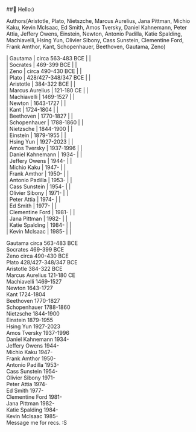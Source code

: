 ##👋 Hello:) 

Authors(Aristotle, Plato, Nietszche, Marcus Aurelius, Jana Pittman, Michio Kaku, Kevin McIsaac, Ed Smith, Amos Tversky, Daniel Kahnemann, Peter Attia, Jeffery Owens, Einstein, Newton, Antonio Padilla, Katie Spalding, Machiavelli, Hsing Yun, Olivier Sibony, Cass Sunstein, Clementine Ford, Frank Amthor, Kant, Schopenhauer, Beethoven, Gautama, Zeno)  

| Gautama             | circa 563-483 BCE | |  
| Socrates            | 469-399 BCE | |  
| Zeno                | circa 490-430 BCE | |  
| Plato               | 428/427-348/347 BCE | |  
| Aristotle           | 384-322 BCE | |  
| Marcus Aurelius     | 121-180 CE | |  
| Machiavelli         | 1469-1527 | |  
| Newton              | 1643-1727 | |  
| Kant                | 1724-1804 | |  
| Beethoven           | 1770-1827 | |  
| Schopenhauer        | 1788-1860 | |  
| Nietzsche           | 1844-1900 | |  
| Einstein            | 1879-1955 | |  
| Hsing Yun           | 1927-2023 | |  
| Amos Tversky        | 1937-1996 | |  
| Daniel Kahnemann    | 1934- | |  
| Jeffery Owens       | 1944- | |  
| Michio Kaku         | 1947- | |  
| Frank Amthor        | 1950- | |  
| Antonio Padilla     | 1953- | |  
| Cass Sunstein       | 1954- | |  
| Olivier Sibony      | 1971- | |  
| Peter Attia         | 1974- | |  
| Ed Smith            | 1977- | |  
| Clementine Ford     | 1981- | |  
| Jana Pittman        | 1982- | |  
| Katie Spalding      | 1984- | |  
| Kevin McIsaac       | 1985- | |  
  

Gautama	circa 563-483 BCE	  
Socrates	469-399 BCE	  
Zeno	circa 490-430 BCE  	 
Plato	428/427-348/347 BCE  	
Aristotle	384-322 BCE	  
Marcus Aurelius	121-180 CE	
Machiavelli	1469-1527	
Newton	1643-1727	
Kant	1724-1804	
Beethoven	1770-1827	
Schopenhauer	1788-1860	
Nietzsche	1844-1900	
Einstein	1879-1955	
Hsing Yun	1927-2023	
Amos Tversky	1937-1996	
Daniel Kahnemann	1934-	
Jeffery Owens	1944-	
Michio Kaku	1947-	
Frank Amthor	1950-	
Antonio Padilla	1953-	
Cass Sunstein	1954-	
Olivier Sibony	1971-	
Peter Attia	1974-	
Ed Smith	1977-	
Clementine Ford	1981-	
Jana Pittman	1982-	
Katie Spalding	1984-	
Kevin McIsaac	1985-	
Message me for recs. :S  

<!---
JayWoodhill/JayWoodhill is a ✨ special ✨ repository because its `README.md` (this file) appears on your GitHub profile.
You can click the Preview link to take a look at your changes.
--->
